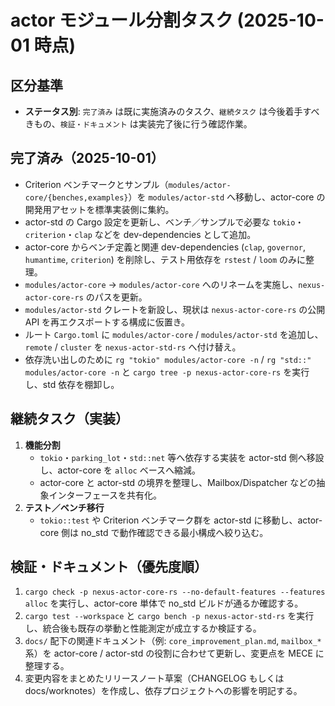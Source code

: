 # actor モジュール分割タスク (2025-10-01 時点)

## 区分基準
- **ステータス別**: `完了済み` は既に実施済みのタスク、`継続タスク` は今後着手すべきもの、`検証・ドキュメント` は実装完了後に行う確認作業。

## 完了済み（2025-10-01）
- Criterion ベンチマークとサンプル（`modules/actor-core/{benches,examples}`）を `modules/actor-std` へ移動し、actor-core の開発用アセットを標準実装側に集約。
- actor-std の Cargo 設定を更新し、ベンチ／サンプルで必要な `tokio`・`criterion`・`clap` などを dev-dependencies として追加。
- actor-core からベンチ定義と関連 dev-dependencies (`clap`, `governor`, `humantime`, `criterion`) を削除し、テスト用依存を `rstest` / `loom` のみに整理。
- `modules/actor-core` → `modules/actor-core` へのリネームを実施し、`nexus-actor-core-rs` のパスを更新。
- `modules/actor-std` クレートを新設し、現状は `nexus-actor-core-rs` の公開 API を再エクスポートする構成に仮置き。
- ルート `Cargo.toml` に `modules/actor-core` / `modules/actor-std` を追加し、`remote` / `cluster` を `nexus-actor-std-rs` へ付け替え。
- 依存洗い出しのために `rg "tokio" modules/actor-core -n` / `rg "std::" modules/actor-core -n` と `cargo tree -p nexus-actor-core-rs` を実行し、std 依存を棚卸し。

## 継続タスク（実装）
1. **機能分割**
   - `tokio`・`parking_lot`・`std::net` 等へ依存する実装を actor-std 側へ移設し、actor-core を `alloc` ベースへ縮減。
   - actor-core と actor-std の境界を整理し、Mailbox/Dispatcher などの抽象インターフェースを共有化。
2. **テスト／ベンチ移行**
   - `tokio::test` や Criterion ベンチマーク群を actor-std に移動し、actor-core 側は no_std で動作確認できる最小構成へ絞り込む。

## 検証・ドキュメント（優先度順）
1. `cargo check -p nexus-actor-core-rs --no-default-features --features alloc` を実行し、actor-core 単体で no_std ビルドが通るか確認する。
2. `cargo test --workspace` と `cargo bench -p nexus-actor-std-rs` を実行し、統合後も既存の挙動と性能測定が成立するか検証する。
3. `docs/` 配下の関連ドキュメント（例: `core_improvement_plan.md`, `mailbox_*` 系）を actor-core / actor-std の役割に合わせて更新し、変更点を MECE に整理する。
4. 変更内容をまとめたリリースノート草案（CHANGELOG もしくは docs/worknotes）を作成し、依存プロジェクトへの影響を明記する。
